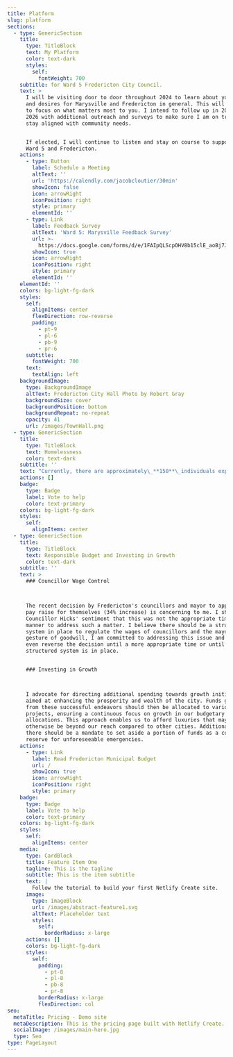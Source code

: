 ```yaml
---
title: Platform
slug: platform
sections:
  - type: GenericSection
    title:
      type: TitleBlock
      text: My Platform
      color: text-dark
      styles:
        self:
          fontWeight: 700
    subtitle: for Ward 5 Fredericton City Council.
    text: >
      I will be visiting door to door throughout 2024 to learn about your needs
      and desires for Marysville and Fredericton in general. This will help me
      to focus on what matters most to you. I intend to follow up in 2025 and
      2026 with additional outreach and surveys to make sure I am on track and
      stay aligned with community needs.


      If elected, I will continue to listen and stay on course to support all of
      Ward 5 and Fredericton.
    actions:
      - type: Button
        label: Schedule a Meeting
        altText: ''
        url: 'https://calendly.com/jacobcloutier/30min'
        showIcon: false
        icon: arrowRight
        iconPosition: right
        style: primary
        elementId: ''
      - type: Link
        label: Feedback Survey
        altText: 'Ward 5: Marysville Feedback Survey'
        url: >-
          https://docs.google.com/forms/d/e/1FAIpQLScpOHV8b15clE_aoBj7Jo_BqqpUWUu49Uhgg27mJFD16yPQOw/viewform
        showIcon: true
        icon: arrowRight
        iconPosition: right
        style: primary
        elementId: ''
    elementId: ''
    colors: bg-light-fg-dark
    styles:
      self:
        alignItems: center
        flexDirection: row-reverse
        padding:
          - pt-9
          - pl-6
          - pb-9
          - pr-6
      subtitle:
        fontWeight: 700
      text:
        textAlign: left
    backgroundImage:
      type: BackgroundImage
      altText: Fredericton City Hall Photo by Robert Gray
      backgroundSize: cover
      backgroundPosition: bottom
      backgroundRepeat: no-repeat
      opacity: 41
      url: /images/TownHall.png
  - type: GenericSection
    title:
      type: TitleBlock
      text: Homelessness
      color: text-dark
    subtitle: ''
    text: "Currently, there are approximately\_**150**\_individuals experiencing homelessness in Fredericton. My approach to addressing this issue involves several key strategies:\n\n*   Not charging property tax on shelters and properties used to serve our homeless.\n\n*   Collaborating closely with non-profit organizations to enhance the support services available to the homeless population.\n\n*   Facilitating employment opportunities for the homeless, fostering their integration as productive members of our community.\n\n*   Partnering with the provincial government to enhance housing and healthcare services tailored to the needs of the homeless.\n\n*   Streamlining shelter operations to prioritize emergency overflow situations, ensuring efficient utilization of resources.\n\n*   Aligning our efforts with the policies and initiatives of both federal and provincial authorities.\n\n*   Promoting greater understanding and empathy within the community towards homelessness, fostering a supportive environment for individuals seeking assistance and rehabilitation.\n\n"
    actions: []
    badge:
      type: Badge
      label: Vote to help
      color: text-primary
    colors: bg-light-fg-dark
    styles:
      self:
        alignItems: center
  - type: GenericSection
    title:
      type: TitleBlock
      text: Responsible Budget and Investing in Growth
      color: text-dark
    subtitle: ''
    text: >
      ### Councillor Wage Control



      The recent decision by Fredericton's councillors and mayor to approve a
      pay raise for themselves (34% increase) is concerning to me. I share
      Councillor Hicks' sentiment that this was not the appropriate time or
      manner to address such a matter. I believe there should be a structured
      system in place to regulate the wages of councillors and the mayor. In a
      gesture of goodwill, I am committed to addressing this issue and hopefully
      even reverse the decision until a more appropriate time or until a
      structured system is in place.


      ### Investing in Growth



      I advocate for directing additional spending towards growth initiatives
      aimed at enhancing the prosperity and wealth of the city. Funds generated
      from these successful endeavors should then be allocated to various
      projects, ensuring a continuous focus on growth in our budgetary
      allocations. This approach enables us to afford luxuries that may
      otherwise be beyond our reach compared to other cities. Additionally,
      there should be a mandate to set aside a portion of funds as a contingency
      reserve for unforeseeable emergencies.
    actions:
      - type: Link
        label: Read Fredericton Municipal Budget
        url: /
        showIcon: true
        icon: arrowRight
        iconPosition: right
        style: primary
    badge:
      type: Badge
      label: Vote to help
      color: text-primary
    colors: bg-light-fg-dark
    styles:
      self:
        alignItems: center
    media:
      type: CardBlock
      title: Feature Item One
      tagline: This is the tagline
      subtitle: This is the item subtitle
      text: |
        Follow the tutorial to build your first Netlify Create site.
      image:
        type: ImageBlock
        url: /images/abstract-feature1.svg
        altText: Placeholder text
        styles:
          self:
            borderRadius: x-large
      actions: []
      colors: bg-light-fg-dark
      styles:
        self:
          padding:
            - pt-8
            - pl-8
            - pb-8
            - pr-8
          borderRadius: x-large
          flexDirection: col
seo:
  metaTitle: Pricing - Demo site
  metaDescription: This is the pricing page built with Netlify Create.
  socialImage: /images/main-hero.jpg
  type: Seo
type: PageLayout
---
```

